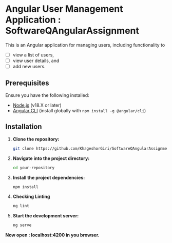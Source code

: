 # Angular User Management Application : SoftwareQAngularAssignment

This is an Angular application for managing users, including functionality to
- [ ] view a list of users,
- [ ] view user details, and
- [ ] add new users.

## Prerequisites

Ensure you have the following installed:
- [Node.js](https://nodejs.org/) (v18.X or later)
- [Angular CLI](https://angular.io/cli) (install globally with `npm install -g @angular/cli`)

## Installation

1. **Clone the repository:**

   ```bash
   git clone https://github.com/KhageshorGiri/SoftwareQAngularAssignment.git

2. **Navigate into the project directory:**
     ```bash
     cd your-repository

3. **Install the project dependencies:**
   ```bash
   npm install

4. **Checking Linting**

    ```bash
    ng lint

5. **Start the development server:**

   ```bash
   ng serve

**Now open : localhost:4200 in you browser.**
